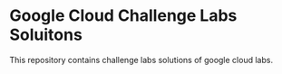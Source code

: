 # Google Cloud Challenge Labs Soluitons
 This repository contains challenge labs solutions of google cloud labs.
